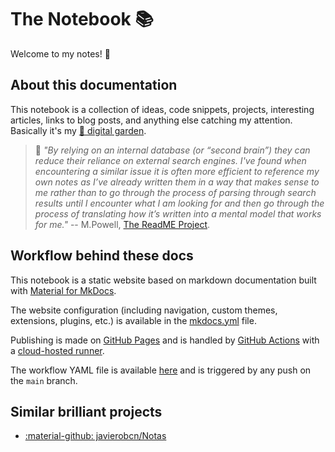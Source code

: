 # The Notebook :books:

Welcome to my notes! 👋



## About this documentation

This notebook is a collection of ideas, code snippets, projects, interesting articles, links to blog posts, and anything else catching my attention. Basically it's my [🌱 digital garden](https://joelhooks.com/digital-garden).

> 📖 _"By relying on an internal database (or “second brain”) they can reduce their reliance on external search engines. I've found when encountering a similar issue it is often more efficient to reference my own notes as I’ve already written them in a way that makes sense to me rather than to go through the process of parsing through search results until I encounter what I am looking for and then go through the process of translating how it’s written into a mental model that works for me."_ -- M.Powell, [The ReadME Project](https://github.com/readme/guides/private-documentation).

## Workflow behind these docs

This notebook is a static website based on markdown documentation built with [Material for MkDocs](https://squidfunk.github.io/mkdocs-material/).

The website configuration (including navigation, custom themes, extensions, plugins, etc.) is available in the [mkdocs.yml](https://github.com/sannae/the-notebook/blob/main/mkdocs.yml) file.

Publishing is made on [GitHub Pages](https://pages.github.com/) and is handled by [GitHub Actions](https://github.com/features/actions) with a [cloud-hosted runner](https://docs.github.com/en/actions/using-github-hosted-runners/about-github-hosted-runners). 

The workflow YAML file is available [here](https://github.com/sannae/the-notebook/blob/main/.github/workflows/ci.yaml) and is triggered by any push on the `main` branch.

## Similar brilliant projects

* [:material-github: javierobcn/Notas](https://www.javieranto.com/)

